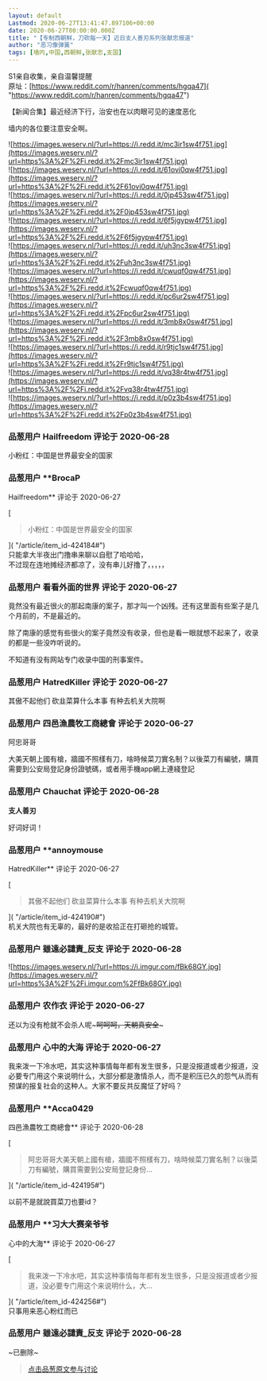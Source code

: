 ```yaml
---
layout: default
Lastmod: 2020-06-27T13:41:47.897106+00:00
date: 2020-06-27T00:00:00.000Z
title: "【专制西朝鲜，刀砍每一天】近日支人善刃系列张献忠报道"
author: "恶习像弹簧"
tags: [墙内,中国,西朝鲜,张献忠,支国]
---
```


S1亲自收集，亲自温馨提醒  
原址：[https://www.reddit.com/r/hanren/comments/hgqa47]( "https://www.reddit.com/r/hanren/comments/hgqa47")  
  
  
  
【新闻合集】最近经济下行，治安也在以肉眼可见的速度恶化  
  
墙内的各位要注意安全啊。  
  
![https://images.weserv.nl/?url=https://i.redd.it/mc3ir1sw4f751.jpg](https://images.weserv.nl/?url=https%3A%2F%2Fi.redd.it%2Fmc3ir1sw4f751.jpg)  
![https://images.weserv.nl/?url=https://i.redd.it/61ovi0qw4f751.jpg](https://images.weserv.nl/?url=https%3A%2F%2Fi.redd.it%2F61ovi0qw4f751.jpg)  
![https://images.weserv.nl/?url=https://i.redd.it/0jp453sw4f751.jpg](https://images.weserv.nl/?url=https%3A%2F%2Fi.redd.it%2F0jp453sw4f751.jpg)  
![https://images.weserv.nl/?url=https://i.redd.it/6f5jgypw4f751.jpg](https://images.weserv.nl/?url=https%3A%2F%2Fi.redd.it%2F6f5jgypw4f751.jpg)  
![https://images.weserv.nl/?url=https://i.redd.it/uh3nc3sw4f751.jpg](https://images.weserv.nl/?url=https%3A%2F%2Fi.redd.it%2Fuh3nc3sw4f751.jpg)  
![https://images.weserv.nl/?url=https://i.redd.it/cwuqf0qw4f751.jpg](https://images.weserv.nl/?url=https%3A%2F%2Fi.redd.it%2Fcwuqf0qw4f751.jpg)  
![https://images.weserv.nl/?url=https://i.redd.it/pc6ur2sw4f751.jpg](https://images.weserv.nl/?url=https%3A%2F%2Fi.redd.it%2Fpc6ur2sw4f751.jpg)  
![https://images.weserv.nl/?url=https://i.redd.it/3mb8x0sw4f751.jpg](https://images.weserv.nl/?url=https%3A%2F%2Fi.redd.it%2F3mb8x0sw4f751.jpg)  
![https://images.weserv.nl/?url=https://i.redd.it/r9tjc1sw4f751.jpg](https://images.weserv.nl/?url=https%3A%2F%2Fi.redd.it%2Fr9tjc1sw4f751.jpg)  
![https://images.weserv.nl/?url=https://i.redd.it/vq38r4tw4f751.jpg](https://images.weserv.nl/?url=https%3A%2F%2Fi.redd.it%2Fvq38r4tw4f751.jpg)  
![https://images.weserv.nl/?url=https://i.redd.it/p0z3b4sw4f751.jpg](https://images.weserv.nl/?url=https%3A%2F%2Fi.redd.it%2Fp0z3b4sw4f751.jpg)

            
### 品葱用户 **Hailfreedom** 评论于 2020-06-28
        
小粉红：中国是世界最安全的国家
        


            
### 品葱用户 **BrocaP 
Hailfreedom** 评论于 2020-06-27
        
[

> 小粉红：中国是世界最安全的国家

]( "/article/item_id-424184#")  
只能拿大半夜出门撸串来聊以自慰了哈哈哈，  
不过现在连地摊经济都凉了，没有串儿好撸了，，，，，
        


            
### 品葱用户 **看看外面的世界** 评论于 2020-06-27
        
竟然没有最近很火的那起南康的案子，那才叫一个凶残。还有这里面有些案子是几个月前的，不是最近的。  
  
除了南康的感觉有些很火的案子竟然没有收录，但也是看一眼就想不起来了，收录的都是一些没咋听说的。  
  
不知道有没有网站专门收录中国的刑事案件。
        


            
### 品葱用户 **HatredKiller** 评论于 2020-06-27
        
其傲不起他们 砍韭菜算什么本事 有种去机关大院啊
        


            
### 品葱用户 **四邑漁農牧工商總會** 评论于 2020-06-27
        
阿忠哥哥  
  
大美天朝上國有槍，牆國不照樣有刀，啥時候菜刀實名制？以後菜刀有編號，購買需要到公安局登記身份證號碼，或者用手機app網上連綫登記
        


            
### 品葱用户 **Chauchat** 评论于 2020-06-28
        
**支人善刃**  
  
好词好词！
        


            
### 品葱用户 **annoymouse 
HatredKiller** 评论于 2020-06-27
        
[

> 其傲不起他们 砍韭菜算什么本事 有种去机关大院啊   

]( "/article/item_id-424190#")  
机关大院也有无辜的，最好的是收拾正在打砸抢的城管。
        


            
### 品葱用户 **雖遠必譴責_反支** 评论于 2020-06-28
        
![https://images.weserv.nl/?url=https://i.imgur.com/fBk68GY.jpg](https://images.weserv.nl/?url=https%3A%2F%2Fi.imgur.com%2FfBk68GY.jpg)
        


            
### 品葱用户 **农作衣** 评论于 2020-06-27
        
还以为没有枪就不会杀人呢~~~呵呵呵，天朝真安全~~~
        


            
### 品葱用户 **心中的大海** 评论于 2020-06-27
        
我来泼一下冷水吧，其实这种事情每年都有发生很多，只是没报道或者少报道，没必要专门用这个来说明什么，大部分都是激情杀人，而不是积压已久的怨气从而有预谋的报复社会的这种人。大家不要反共反魔怔了好吗？
        


            
### 品葱用户 **Acca0429 
四邑漁農牧工商總會** 评论于 2020-06-28
        
[

> 阿忠哥哥大美天朝上國有槍，牆國不照樣有刀，啥時候菜刀實名制？以後菜刀有編號，購買需要到公安局登記身份...

]( "/article/item_id-424195#")  
  
以前不是就說買菜刀也要id？
        


            
### 品葱用户 **习大大赛亲爷爷 
心中的大海** 评论于 2020-06-27
        
[

> 我来泼一下冷水吧，其实这种事情每年都有发生很多，只是没报道或者少报道，没必要专门用这个来说明什么，大...

]( "/article/item_id-424256#")  
只事用来恶心粉红而已
        


            
### 品葱用户 **雖遠必譴責_反支** 评论于 2020-06-28
        
~已删除~
        






> [点击品葱原文参与讨论](https://pincong.rocks/article/20893)

